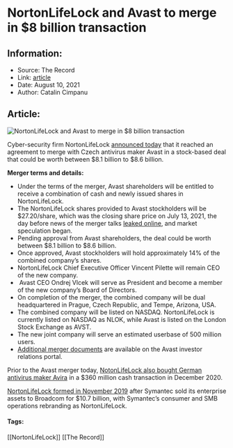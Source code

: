 # NortonLifeLock and Avast to merge in $8 billion transaction
### 

## Information:
+ Source: The Record
+ Link: [article](https://therecord.media/nortonlifelock-and-avast-to-merge-in-8-billion-transaction/)
+ Date: August 10, 2021
+ Author: Catalin Cimpanu


## Article:
![NortonLifeLock and Avast to merge in $8 billion transaction](https://therecord.media/wp-content/uploads/2021/08/NortonAvast.png)

Cyber-security firm NortonLifeLock [announced today](https://investor.nortonlifelock.com/About/Investors/press-releases/press-release-details/2021/NortonLifeLock-and-Avast-to-Merge-to-Lead-the-Transformation-of-Consumer-Cyber-Safety/default.aspx) that it reached an agreement to merge with Czech antivirus maker Avast in a stock-based deal that could be worth between $8.1 billion to $8.6 billion.


**Merger terms and details:**


* Under the terms of the merger, Avast shareholders will be entitled to receive a combination of cash and newly issued shares in NortonLifeLock.
* The NortonLifeLock shares provided to Avast stockholders will be $27.20/share, which was the closing share price on July 13, 2021, the day before news of the merger talks [leaked online](https://www.techmeme.com/210714/p54#a210714p54), and market speculation began.
* Pending approval from Avast shareholders, the deal could be worth between $8.1 billion to $8.6 billion.
* Once approved, Avast stockholders will hold approximately 14% of the combined company’s shares.
* NortonLifeLock Chief Executive Officer Vincent Pilette will remain CEO of the new company.
*  Avast CEO Ondrej Vlcek will serve as President and become a member of the new company’s Board of Directors.
* On completion of the merger, the combined company will be dual headquartered in Prague, Czech Republic, and Tempe, Arizona, USA.
* The combined company will be listed on NASDAQ. NortonLifeLock is currently listed on NASDAQ as NLOK, while Avast is listed on the London Stock Exchange as AVST.
* The new joint company will serve an estimated userbase of 500 million users.
* [Additional merger documents](https://investors.avast.com/investors/merger-with-nortonlifelock-inc/) are available on the Avast investor relations portal.


Prior to the Avast merger today, [NotonLifeLock also bought German antivirus maker Avira](https://investor.nortonlifelock.com/About/Investors/press-releases/press-release-details/2020/NortonLifeLock-to-Acquire-Avira/default.aspx) in a $360 million cash transaction in December 2020.


[NortonLifeLock formed in November 2019](https://investor.nortonlifelock.com/About/Investors/press-releases/press-release-details/2020/NortonLifeLock-to-Acquire-Avira/default.aspx) after Symantec sold its enterprise assets to Broadcom for $10.7 billion, with Symantec’s consumer and SMB operations rebranding as NortonLifeLock.





#### Tags:
[[NortonLifeLock]] [[The Record]]
